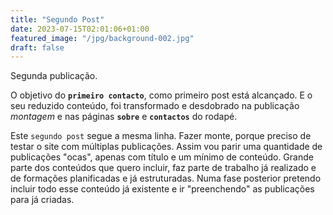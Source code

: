 ```yaml
---
title: "Segundo Post"
date: 2023-07-15T02:01:06+01:00
featured_image: "/jpg/background-002.jpg"
draft: false
---
```



Segunda publicação.

O objetivo do **`primeiro contacto`**, como primeiro post está alcançado.
E o seu reduzido conteúdo, foi transformado e desdobrado na publicação *montagem* e nas páginas  **`sobre`** e **`contactos`** do rodapé.

Este `segundo post` segue a mesma linha. Fazer monte, porque preciso de testar o site com  múltiplas publicações.
Assim vou parir uma quantidade de publicações "ocas", apenas com título e um mínimo de conteúdo.
Grande parte dos conteúdos que quero incluir, faz parte de trabalho já realizado e de formações planificadas e já estruturadas. Numa fase posterior pretendo incluir todo esse conteúdo já existente e ir "preenchendo" as publicações para já criadas.


